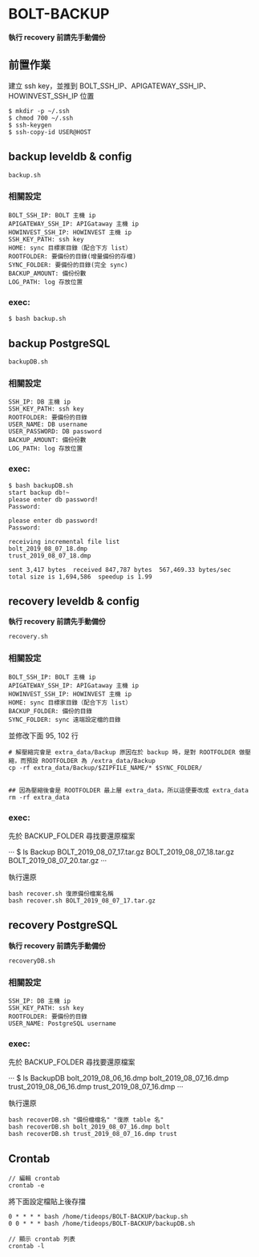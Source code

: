 # BOLT-BACKUP

**執行 recovery 前請先手動備份**

## 前置作業

建立 ssh key，並推到 BOLT_SSH_IP、APIGATEWAY_SSH_IP、HOWINVEST_SSH_IP 位置

```
$ mkdir -p ~/.ssh
$ chmod 700 ~/.ssh
$ ssh-keygen
$ ssh-copy-id USER@HOST
```

## backup leveldb & config

`backup.sh`

### 相關設定

```
BOLT_SSH_IP: BOLT 主機 ip
APIGATEWAY_SSH_IP: APIGataway 主機 ip
HOWINVEST_SSH_IP: HOWINVEST 主機 ip
SSH_KEY_PATH: ssh key
HOME: sync 目標家目錄（配合下方 list）
ROOTFOLDER: 要備份的目錄(增量備份的存檔)
SYNC_FOLDER: 要備份的目錄(完全 sync)
BACKUP_AMOUNT: 備份份數
LOG_PATH: log 存放位置
```

### exec:

```
$ bash backup.sh
```

## backup PostgreSQL

`backupDB.sh`

### 相關設定

```
SSH_IP: DB 主機 ip
SSH_KEY_PATH: ssh key
ROOTFOLDER: 要備份的目錄
USER_NAME: DB username
USER_PASSWORD: DB password
BACKUP_AMOUNT: 備份份數
LOG_PATH: log 存放位置
```

### exec:

```
$ bash backupDB.sh
start backup db!~
please enter db password!
Password: 

please enter db password!
Password: 

receiving incremental file list
bolt_2019_08_07_18.dmp
trust_2019_08_07_18.dmp

sent 3,417 bytes  received 847,787 bytes  567,469.33 bytes/sec
total size is 1,694,586  speedup is 1.99
```

## recovery leveldb & config

**執行 recovery 前請先手動備份**

`recovery.sh`

### 相關設定

```
BOLT_SSH_IP: BOLT 主機 ip
APIGATEWAY_SSH_IP: APIGataway 主機 ip
HOWINVEST_SSH_IP: HOWINVEST 主機 ip
HOME: sync 目標家目錄（配合下方 list）
BACKUP_FOLDER: 備份的目錄
SYNC_FOLDER: sync 遠端設定檔的目錄
```

並修改下面 95, 102 行

```
# 解壓縮完會是 extra_data/Backup 原因在於 backup 時，是對 ROOTFOLDER 做壓縮，而預設 ROOTFOLDER 為 /extra_data/Backup
cp -rf extra_data/Backup/$ZIPFILE_NAME/* $SYNC_FOLDER/


## 因為壓縮後會是 ROOTFOLDER 最上層 extra_data，所以這便要改成 extra_data
rm -rf extra_data
```

### exec:

先於 BACKUP_FOLDER 尋找要還原檔案

···
$ ls Backup
BOLT_2019_08_07_17.tar.gz
BOLT_2019_08_07_18.tar.gz
BOLT_2019_08_07_20.tar.gz
···

執行還原

```
bash recover.sh 復原備份檔案名稱
bash recover.sh BOLT_2019_08_07_17.tar.gz
```

## recovery PostgreSQL

**執行 recovery 前請先手動備份**

`recoveryDB.sh`

### 相關設定

```
SSH_IP: DB 主機 ip
SSH_KEY_PATH: ssh key
ROOTFOLDER: 要備份的目錄
USER_NAME: PostgreSQL username
```

### exec:

先於 BACKUP_FOLDER 尋找要還原檔案

···
$ ls BackupDB
bolt_2019_08_06_16.dmp
bolt_2019_08_07_16.dmp
trust_2019_08_06_16.dmp
trust_2019_08_07_16.dmp
···

執行還原

```
bash recoverDB.sh "備份檔檔名" "復原 table 名"
bash recoverDB.sh bolt_2019_08_07_16.dmp bolt
bash recoverDB.sh trust_2019_08_07_16.dmp trust
```

## Crontab

```
// 編輯 crontab
crontab -e
```

將下面設定檔貼上後存擋

```
0 * * * * bash /home/tideops/BOLT-BACKUP/backup.sh
0 0 * * * bash /home/tideops/BOLT-BACKUP/backupDB.sh
```

```
// 顯示 crontab 列表
crontab -l
```